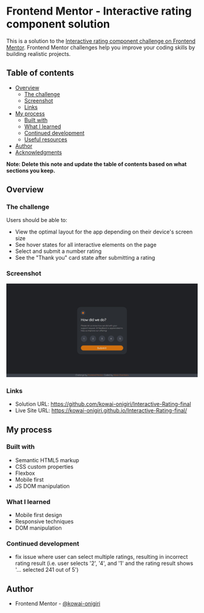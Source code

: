 # Frontend Mentor - Interactive rating component solution

This is a solution to the [Interactive rating component challenge on Frontend Mentor](https://www.frontendmentor.io/challenges/interactive-rating-component-koxpeBUmI). Frontend Mentor challenges help you improve your coding skills by building realistic projects. 

## Table of contents

- [Overview](#overview)
  - [The challenge](#the-challenge)
  - [Screenshot](#screenshot)
  - [Links](#links)
- [My process](#my-process)
  - [Built with](#built-with)
  - [What I learned](#what-i-learned)
  - [Continued development](#continued-development)
  - [Useful resources](#useful-resources)
- [Author](#author)
- [Acknowledgments](#acknowledgments)

**Note: Delete this note and update the table of contents based on what sections you keep.**

## Overview

### The challenge

Users should be able to:

- View the optimal layout for the app depending on their device's screen size
- See hover states for all interactive elements on the page
- Select and submit a number rating
- See the "Thank you" card state after submitting a rating

### Screenshot

![](./screenshot.jpg)

### Links

- Solution URL: https://github.com/kowai-onigiri/Interactive-Rating-final
- Live Site URL: https://kowai-onigiri.github.io/Interactive-Rating-final/

## My process

### Built with

- Semantic HTML5 markup
- CSS custom properties
- Flexbox
- Mobile first
- JS DOM manipulation

### What I learned

- Mobile first design
- Responsive techniques
- DOM manipulation


### Continued development

- fix issue where user can select multiple ratings, resulting in incorrect rating result (i.e. user selects '2', '4', and '1' and the rating result shows '... selected 241 out of 5')

## Author

- Frontend Mentor - [@kowai-onigiri](https://www.frontendmentor.io/profile/kowai-onigiri)

